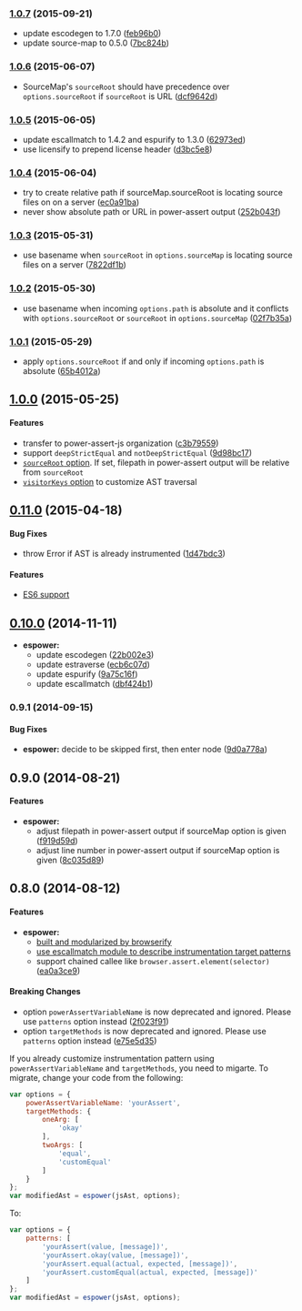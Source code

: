### [1.0.7](https://github.com/power-assert-js/espower/releases/tag/v1.0.7) (2015-09-21)


  * update escodegen to 1.7.0 ([feb96b0](https://github.com/power-assert-js/espower/commit/feb96b004acd0c540ab76a2529d91582b2095433))
  * update source-map to 0.5.0 ([7bc824b](https://github.com/power-assert-js/espower/commit/7bc824ba9d808be7d25959822acceb9e04422373))


### [1.0.6](https://github.com/power-assert-js/espower/releases/tag/v1.0.6) (2015-06-07)


  * SourceMap's `sourceRoot` should have precedence over `options.sourceRoot` if `sourceRoot` is URL ([dcf9642d](https://github.com/power-assert-js/espower/commit/dcf9642de0becb8239d4c3a1b8366a980bddb585))


### [1.0.5](https://github.com/power-assert-js/espower/releases/tag/v1.0.5) (2015-06-05)


  * update escallmatch to 1.4.2 and espurify to 1.3.0 ([62973ed](https://github.com/power-assert-js/espower/commit/62973ed7392037e46dedf9d8c5e02a2c28ed95c2))
  * use licensify to prepend license header ([d3bc5e8](https://github.com/power-assert-js/espower/commit/d3bc5e860126826b60ef3108add145c5c076e9bf))


### [1.0.4](https://github.com/power-assert-js/espower/releases/tag/v1.0.4) (2015-06-04)


  * try to create relative path if sourceMap.sourceRoot is locating source files on on a server ([ec0a91ba](https://github.com/power-assert-js/espower/commit/ec0a91baac5f747bd49ca88ea963141485bdddde))
  * never show absolute path or URL in power-assert output ([252b043f](https://github.com/power-assert-js/espower/commit/252b043f32db00fbbd81b7a6eb98e9d85c5b9371))


### [1.0.3](https://github.com/power-assert-js/espower/releases/tag/v1.0.3) (2015-05-31)


  * use basename when `sourceRoot` in `options.sourceMap` is locating source files on a server ([7822df1b](https://github.com/power-assert-js/espower/commit/7822df1b2097625231b2d70f71c5909851399f1d))


### [1.0.2](https://github.com/power-assert-js/espower/releases/tag/v1.0.2) (2015-05-30)


  * use basename when incoming `options.path` is absolute and it conflicts with `options.sourceRoot` or `sourceRoot` in `options.sourceMap` ([02f7b35a](https://github.com/power-assert-js/espower/commit/02f7b35a5acad20994b745de32cf512c2b95f57a))


### [1.0.1](https://github.com/power-assert-js/espower/releases/tag/v1.0.1) (2015-05-29)


  * apply `options.sourceRoot` if and only if incoming `options.path` is absolute ([65b4012a](https://github.com/power-assert-js/espower/commit/65b4012ab4ef71131fa5c4ea3090ab3f625e32d9))


## [1.0.0](https://github.com/power-assert-js/espower/releases/tag/v1.0.0) (2015-05-25)


#### Features

  * transfer to power-assert-js organization ([c3b79559](https://github.com/power-assert-js/espower/commit/c3b79559d1d5cd8ea6d66406b36749bbafe33637))
  * support `deepStrictEqual` and `notDeepStrictEqual` ([9d98bc17](https://github.com/power-assert-js/espower/commit/9d98bc178c0a21f41ff4888fba9c89139f8af195))
  * [`sourceRoot` option](https://github.com/power-assert-js/espower/pull/18). If set, filepath in power-assert output will be relative from `sourceRoot`
  * [`visitorKeys` option](https://github.com/power-assert-js/espower/pull/17) to customize AST traversal


## [0.11.0](https://github.com/power-assert-js/espower/releases/tag/v0.11.0) (2015-04-18)


#### Bug Fixes

* throw Error if AST is already instrumented ([1d47bdc3](https://github.com/power-assert-js/espower/commit/1d47bdc3169de7865e176ceb708a07247ab17703))


#### Features

* [ES6 support](https://github.com/power-assert-js/espower/pull/16)


## [0.10.0](https://github.com/power-assert-js/espower/releases/tag/v0.10.0) (2014-11-11)


* **espower:**
  * update escodegen ([22b002e3](https://github.com/power-assert-js/espower/commit/22b002e3c8c99679f5b97ae104ed66d685a0ea59))
  * update estraverse ([ecb6c07d](https://github.com/power-assert-js/espower/commit/ecb6c07dec5fd3c9cbf2da4e82667d0077ef3909))
  * update espurify ([9a75c16f](https://github.com/power-assert-js/espower/commit/9a75c16ff91f952b26a373df4e96bdcc6e09cfd8))
  * update escallmatch ([dbf424b1](https://github.com/power-assert-js/espower/commit/dbf424b1d3236dd2ac9e4076aef1ecee3867e228))


### 0.9.1 (2014-09-15)


#### Bug Fixes

* **espower:** decide to be skipped first, then enter node ([9d0a778a](https://github.com/power-assert-js/espower/commit/9d0a778a1ae97bb5c522cbfc7b1b65250118f2ea))


## 0.9.0 (2014-08-21)


#### Features

* **espower:**
  * adjust filepath in power-assert output if sourceMap option is given ([f919d59d](https://github.com/power-assert-js/espower/commit/f919d59d6eea764881e0266f562724b7142f7695))
  * adjust line number in power-assert output if sourceMap option is given ([8c035d89](https://github.com/power-assert-js/espower/commit/8c035d89ae88c8554cb8ca0b6bd0f7d6fe2008b0))


## 0.8.0 (2014-08-12)


#### Features


* **espower:**
  * [built and modularized by browserify](https://github.com/power-assert-js/espower/pull/9)
  * [use escallmatch module to describe instrumentation target patterns](https://github.com/power-assert-js/espower/pull/10)
  * support chained callee like `browser.assert.element(selector)` ([ea0a3ce9](https://github.com/power-assert-js/espower/commit/ea0a3ce96f56034ab6735365184e1e397f6561c0))


#### Breaking Changes

  * option `powerAssertVariableName` is now deprecated and ignored. Please use `patterns` option instead ([2f023f91](https://github.com/power-assert-js/espower/commit/2f023f91f3bbe8c6d9038e7237541112f2eaf143))
  * option `targetMethods` is now deprecated and ignored. Please use `patterns` option instead ([e75e5d35](https://github.com/power-assert-js/espower/commit/e75e5d35c33a7c128f14db224c5387520665b55e))

If you already customize instrumentation pattern using `powerAssertVariableName` and `targetMethods`, you need to migarte. To migrate, change your code from the following:

```javascript
var options = {
    powerAssertVariableName: 'yourAssert',
    targetMethods: {
        oneArg: [
            'okay'
        ],
        twoArgs: [
            'equal',
            'customEqual'
        ]
    }
};
var modifiedAst = espower(jsAst, options);
```

To:

```javascript
var options = {
    patterns: [
        'yourAssert(value, [message])',
        'yourAssert.okay(value, [message])',
        'yourAssert.equal(actual, expected, [message])',
        'yourAssert.customEqual(actual, expected, [message])'
    ]
};
var modifiedAst = espower(jsAst, options);
```
